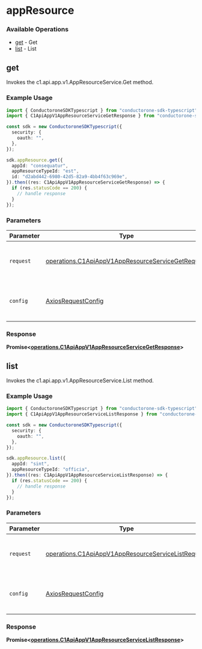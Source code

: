 # appResource

### Available Operations

* [get](#get) - Get
* [list](#list) - List

## get

Invokes the c1.api.app.v1.AppResourceService.Get method.

### Example Usage

```typescript
import { ConductoroneSDKTypescript } from "conductorone-sdk-typescript";
import { C1ApiAppV1AppResourceServiceGetResponse } from "conductorone-sdk-typescript/dist/sdk/models/operations";

const sdk = new ConductoroneSDKTypescript({
  security: {
    oauth: "",
  },
});

sdk.appResource.get({
  appId: "consequatur",
  appResourceTypeId: "est",
  id: "d2abd442-6980-42d5-82a9-4bb4f63c969e",
}).then((res: C1ApiAppV1AppResourceServiceGetResponse) => {
  if (res.statusCode == 200) {
    // handle response
  }
});
```

### Parameters

| Parameter                                                                                                              | Type                                                                                                                   | Required                                                                                                               | Description                                                                                                            |
| ---------------------------------------------------------------------------------------------------------------------- | ---------------------------------------------------------------------------------------------------------------------- | ---------------------------------------------------------------------------------------------------------------------- | ---------------------------------------------------------------------------------------------------------------------- |
| `request`                                                                                                              | [operations.C1ApiAppV1AppResourceServiceGetRequest](../../models/operations/c1apiappv1appresourceservicegetrequest.md) | :heavy_check_mark:                                                                                                     | The request object to use for the request.                                                                             |
| `config`                                                                                                               | [AxiosRequestConfig](https://axios-http.com/docs/req_config)                                                           | :heavy_minus_sign:                                                                                                     | Available config options for making requests.                                                                          |


### Response

**Promise<[operations.C1ApiAppV1AppResourceServiceGetResponse](../../models/operations/c1apiappv1appresourceservicegetresponse.md)>**


## list

Invokes the c1.api.app.v1.AppResourceService.List method.

### Example Usage

```typescript
import { ConductoroneSDKTypescript } from "conductorone-sdk-typescript";
import { C1ApiAppV1AppResourceServiceListResponse } from "conductorone-sdk-typescript/dist/sdk/models/operations";

const sdk = new ConductoroneSDKTypescript({
  security: {
    oauth: "",
  },
});

sdk.appResource.list({
  appId: "sint",
  appResourceTypeId: "officia",
}).then((res: C1ApiAppV1AppResourceServiceListResponse) => {
  if (res.statusCode == 200) {
    // handle response
  }
});
```

### Parameters

| Parameter                                                                                                                | Type                                                                                                                     | Required                                                                                                                 | Description                                                                                                              |
| ------------------------------------------------------------------------------------------------------------------------ | ------------------------------------------------------------------------------------------------------------------------ | ------------------------------------------------------------------------------------------------------------------------ | ------------------------------------------------------------------------------------------------------------------------ |
| `request`                                                                                                                | [operations.C1ApiAppV1AppResourceServiceListRequest](../../models/operations/c1apiappv1appresourceservicelistrequest.md) | :heavy_check_mark:                                                                                                       | The request object to use for the request.                                                                               |
| `config`                                                                                                                 | [AxiosRequestConfig](https://axios-http.com/docs/req_config)                                                             | :heavy_minus_sign:                                                                                                       | Available config options for making requests.                                                                            |


### Response

**Promise<[operations.C1ApiAppV1AppResourceServiceListResponse](../../models/operations/c1apiappv1appresourceservicelistresponse.md)>**

